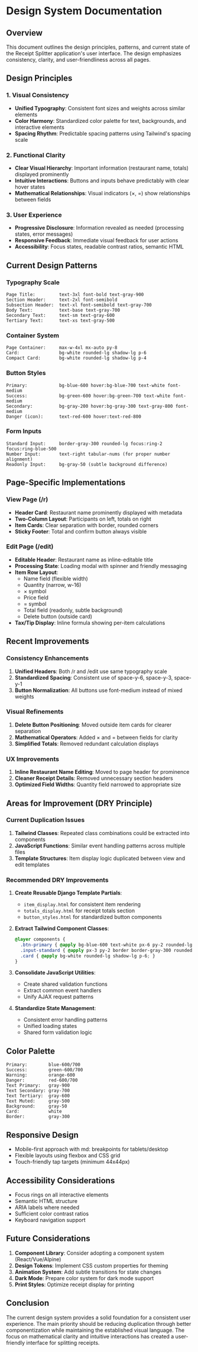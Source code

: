 # Design System Documentation

## Overview
This document outlines the design principles, patterns, and current state of the Receipt Splitter application's user interface. The design emphasizes consistency, clarity, and user-friendliness across all pages.

## Design Principles

### 1. Visual Consistency
- **Unified Typography**: Consistent font sizes and weights across similar elements
- **Color Harmony**: Standardized color palette for text, backgrounds, and interactive elements
- **Spacing Rhythm**: Predictable spacing patterns using Tailwind's spacing scale

### 2. Functional Clarity
- **Clear Visual Hierarchy**: Important information (restaurant name, totals) displayed prominently
- **Intuitive Interactions**: Buttons and inputs behave predictably with clear hover states
- **Mathematical Relationships**: Visual indicators (×, =) show relationships between fields

### 3. User Experience
- **Progressive Disclosure**: Information revealed as needed (processing states, error messages)
- **Responsive Feedback**: Immediate visual feedback for user actions
- **Accessibility**: Focus states, readable contrast ratios, semantic HTML

## Current Design Patterns

### Typography Scale
```
Page Title:         text-3xl font-bold text-gray-900
Section Header:     text-2xl font-semibold
Subsection Header:  text-xl font-semibold text-gray-700
Body Text:          text-base text-gray-700
Secondary Text:     text-sm text-gray-600
Tertiary Text:      text-xs text-gray-500
```

### Container System
```
Page Container:     max-w-4xl mx-auto py-8
Card:               bg-white rounded-lg shadow-lg p-6
Compact Card:       bg-white rounded-lg shadow-lg p-4
```

### Button Styles
```
Primary:            bg-blue-600 hover:bg-blue-700 text-white font-medium
Success:            bg-green-600 hover:bg-green-700 text-white font-medium
Secondary:          bg-gray-200 hover:bg-gray-300 text-gray-800 font-medium
Danger (icon):      text-red-600 hover:text-red-800
```

### Form Inputs
```
Standard Input:     border-gray-300 rounded-lg focus:ring-2 focus:ring-blue-500
Number Input:       text-right tabular-nums (for proper number alignment)
Readonly Input:     bg-gray-50 (subtle background difference)
```

## Page-Specific Implementations

### View Page (/r)
- **Header Card**: Restaurant name prominently displayed with metadata
- **Two-Column Layout**: Participants on left, totals on right
- **Item Cards**: Clear separation with border, rounded corners
- **Sticky Footer**: Total and confirm button always visible

### Edit Page (/edit)
- **Editable Header**: Restaurant name as inline-editable title
- **Processing State**: Loading modal with spinner and friendly messaging
- **Item Row Layout**: 
  - Name field (flexible width)
  - Quantity (narrow, w-16)
  - × symbol
  - Price field
  - = symbol
  - Total field (readonly, subtle background)
  - Delete button (outside card)
- **Tax/Tip Display**: Inline formula showing per-item calculations

## Recent Improvements

### Consistency Enhancements
1. **Unified Headers**: Both /r and /edit use same typography scale
2. **Standardized Spacing**: Consistent use of space-y-6, space-y-3, space-y-1
3. **Button Normalization**: All buttons use font-medium instead of mixed weights

### Visual Refinements
1. **Delete Button Positioning**: Moved outside item cards for clearer separation
2. **Mathematical Operators**: Added × and = between fields for clarity
3. **Simplified Totals**: Removed redundant calculation displays

### UX Improvements
1. **Inline Restaurant Name Editing**: Moved to page header for prominence
2. **Cleaner Receipt Details**: Removed unnecessary section headers
3. **Optimized Field Widths**: Quantity field narrowed to appropriate size

## Areas for Improvement (DRY Principle)

### Current Duplication Issues
1. **Tailwind Classes**: Repeated class combinations could be extracted into components
2. **JavaScript Functions**: Similar event handling patterns across multiple files
3. **Template Structures**: Item display logic duplicated between view and edit templates

### Recommended DRY Improvements
1. **Create Reusable Django Template Partials**:
   - `item_display.html` for consistent item rendering
   - `totals_display.html` for receipt totals section
   - `button_styles.html` for standardized button components

2. **Extract Tailwind Component Classes**:
   ```css
   @layer components {
     .btn-primary { @apply bg-blue-600 text-white px-6 py-2 rounded-lg hover:bg-blue-700 font-medium transition-colors; }
     .input-standard { @apply px-3 py-2 border border-gray-300 rounded-lg focus:ring-2 focus:ring-blue-500; }
     .card { @apply bg-white rounded-lg shadow-lg p-6; }
   }
   ```

3. **Consolidate JavaScript Utilities**:
   - Create shared validation functions
   - Extract common event handlers
   - Unify AJAX request patterns

4. **Standardize State Management**:
   - Consistent error handling patterns
   - Unified loading states
   - Shared form validation logic

## Color Palette
```
Primary:        blue-600/700
Success:        green-600/700
Warning:        orange-600
Danger:         red-600/700
Text Primary:   gray-900
Text Secondary: gray-700
Text Tertiary:  gray-600
Text Muted:     gray-500
Background:     gray-50
Card:           white
Border:         gray-300
```

## Responsive Design
- Mobile-first approach with md: breakpoints for tablets/desktop
- Flexible layouts using flexbox and CSS grid
- Touch-friendly tap targets (minimum 44x44px)

## Accessibility Considerations
- Focus rings on all interactive elements
- Semantic HTML structure
- ARIA labels where needed
- Sufficient color contrast ratios
- Keyboard navigation support

## Future Considerations
1. **Component Library**: Consider adopting a component system (React/Vue/Alpine)
2. **Design Tokens**: Implement CSS custom properties for theming
3. **Animation System**: Add subtle transitions for state changes
4. **Dark Mode**: Prepare color system for dark mode support
5. **Print Styles**: Optimize receipt display for printing

## Conclusion
The current design system provides a solid foundation for a consistent user experience. The main priority should be reducing duplication through better componentization while maintaining the established visual language. The focus on mathematical clarity and intuitive interactions has created a user-friendly interface for splitting receipts.